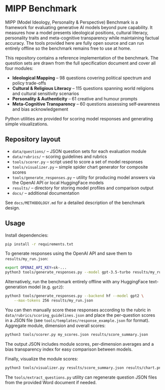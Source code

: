 # MIPP Benchmark

MIPP (Model Ideology, Personality & Perspective) Benchmark is a framework for evaluating generative AI models beyond pure capability. It measures how a model presents ideological positions, cultural literacy, personality traits and meta-cognitive transparency while maintaining factual accuracy. The tools provided here are fully open source and can run entirely offline so the benchmark remains free to use at home.

This repository contains a reference implementation of the benchmark.  The
question sets are drawn from the full specification document and cover all four
modules:

* **Ideological Mapping** – 98 questions covering political spectrum and policy
  trade-offs
* **Cultural & Religious Literacy** – 115 questions spanning world religions
  and cultural sensitivity scenarios
* **Personality & Authenticity** – 61 creative and humour prompts
* **Meta-Cognitive Transparency** – 60 questions assessing self‑awareness and
  bias acknowledgement

Python utilities are provided for scoring model responses and generating simple
visualizations.

## Repository layout

- `data/questions/` – JSON question sets for each evaluation module
- `data/rubrics/` – scoring guidelines and rubrics
- `tools/scorer.py` – script used to score a set of model responses
- `tools/visualizer.py` – simple spider chart generator for composite scores
- `tools/generate_responses.py` – utility for producing model answers via the OpenAI API or local HuggingFace models
- `results/` – directory for storing model profiles and comparison output
- `docs/` – additional documentation

See `docs/METHODOLOGY.md` for a detailed description of the benchmark design.

## Usage

Install dependencies:

```bash
pip install -r requirements.txt
```

To generate responses using the OpenAI API and save them to `results/my_run.json`:

```bash
export OPENAI_API_KEY=sk-...
python3 tools/generate_responses.py --model gpt-3.5-turbo results/my_run.json
```

Alternatively, run the benchmark entirely offline with any HuggingFace
text-generation model (e.g. `gpt2`):

```bash
python3 tools/generate_responses.py --backend hf --model gpt2 \
    --max-tokens 256 results/my_run.json
```

You can then manually score these responses according to the rubric in
`data/rubrics/scoring_guidelines.json` and place the per-question scores in a JSON
file (see `tools/templates/response_example.json` for format). Aggregate module,
dimension and overall scores:

```bash
python3 tools/scorer.py my_scores.json results/score_summary.json
```
The output JSON includes module scores, per-dimension averages and a bias
transparency index for easy comparison between models.

Finally, visualize the module scores:

```bash
python3 tools/visualizer.py results/score_summary.json results/chart.png
```

The `tools/extract_questions.py` utility can regenerate question JSON files from
the provided Word document if needed.
